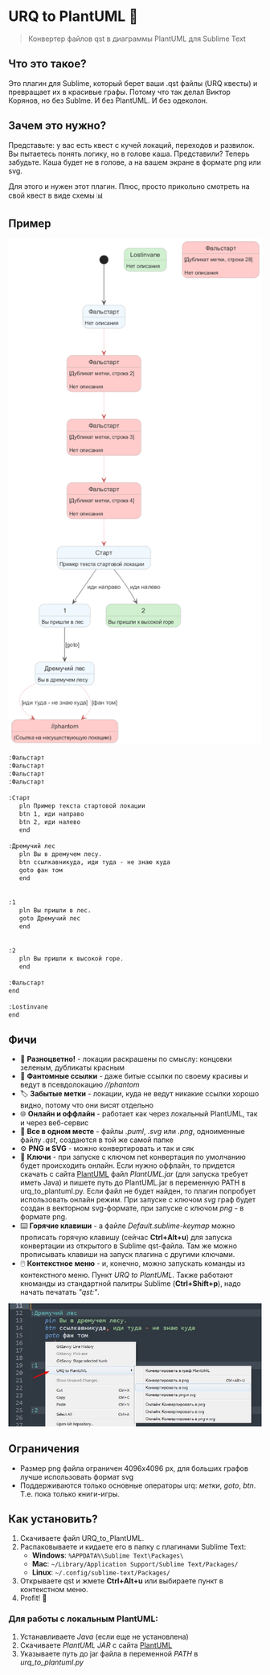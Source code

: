 # URQ to PlantUML 🎯

> Конвертер файлов qst в диаграммы PlantUML для Sublime Text

## Что это такое?

Это плагин для Sublime, который берет ваши .qst файлы (URQ квесты) и превращает их в красивые графы. Потому что так делал Виктор Корянов, но без Sublme. И без PlantUML. И без одеколон.

## Зачем это нужно?

Представьте: у вас есть квест с кучей локаций, переходов и развилок. Вы пытаетесь понять логику, но в голове каша. Представили? Теперь забудьте. Каша будет не в голове, а на вашем экране в формате png или svg.

Для этого и нужен этот плагин. Плюс, просто прикольно смотреть на свой квест в виде схемы 📊

## Пример

![Граф тестовой игры](tests/test.png)

```urql
:Фальстарт
:Фальстарт
:Фальстарт
:Фальстарт

:Старт
   pln Пример текста стартовой локации
   btn 1, иди направо
   btn 2, иди налево
   end

:Дремучий лес
   pln Вы в дремучем лесу.
   btn ссылкавникуда, иди туда - не знаю куда
   goto фан том
   end


:1
   pln Вы пришли в лес.
   goto Дремучий лес
   end


:2
   pln Вы пришли к высокой горе.
   end

:Фальстарт
end

:Lostinvane
end

```

## Фичи

- 🎨 **Разноцветно!** - локации раскрашены по смыслу: концовки зеленым, дубликаты красным
- 👻 **Фантомные ссылки** - даже битые ссылки по своему красивы и ведут в псевдолокацию *//phantom*
- 🏷️ **Забытые метки** - локации, куда не ведут никакие ссылки хорошо видно, потому что они висят отдельно
- 🌐 **Онлайн и оффлайн** - работает как через локальный PlantUML, так и через веб-сервис
- 📁 **Все в одном месте** - файлы *.puml*, *.svg* или *.png*, одноименные файлу *.qst*, создаются в той же самой папке
- ⚙️ **PNG и SVG** - можно конвертировать и так и сяк
- 🔑 **Ключи** - при запуске с ключом net конвертация по умолчанию будет происходить онлайн. Если нужно оффлайн, то придется скачать с сайта [PlantUML](https://PlantUML.com/download) файл *PlantUML.jar* (для запуска требует иметь Java) и пишете путь до PlantUML.jar в переменную PATH в urq_to_plantuml.py. Если файл не будет найден, то плагин попробует использовать онлайн режим. При запуске с ключом *svg* граф будет создан в векторном svg-формате, при запуске с ключом *png* - в формате png.
- ⌨️ **Горячие клавиши** - а файле *Default.sublime-keymap* можно прописать горячую клавишу (сейчас **Ctrl+Alt+u**) для запуска конвертации из открытого в Sublime qst-файла. Там же можно прописывать клавиши на запуск плагина с другими ключами.
- 🖱️ **Контекстное меню** - и, конечно, можно запускать команды из контекстного меню. Пункт *URQ to PlantUML*. Также работают кноманды из стандартной палитры Sublime (**Ctrl+Shift+p**), надо начать печатать *"qst:"*.

![Контекстное меню](tests/screen.jpg)

## Ограничения

- Размер png файла ограничен 4096x4096 px, для больших графов лучше использовать формат svg
- Поддерживаются только основные операторы urq: *метки*, *goto*, *btn*. Т.е. пока только книги-игры.

## Как установить?

1. Скачиваете файл URQ_to_PlantUML. 
2. Распаковываете и кидаете его в папку с плагинами Sublime Text:
   - **Windows**: `%APPDATA%\Sublime Text\Packages\`
   - **Mac**: `~/Library/Application Support/Sublime Text/Packages/`
   - **Linux**: `~/.config/sublime-text/Packages/`
3. Открываете qst и жмете **Ctrl+Alt+u** или выбираете пункт в контекстном меню.
4. Profit! 🎉


### Для работы с локальным PlantUML:
1. Устанавливаете *Java* (если еще не установлена)
2. Скачиваете *PlantUML JAR* с сайта [PlantUML](https://PlantUML.com/download)
3. Указываете путь до jar файла в переменной *PATH* в *urq_to_plantuml.py*